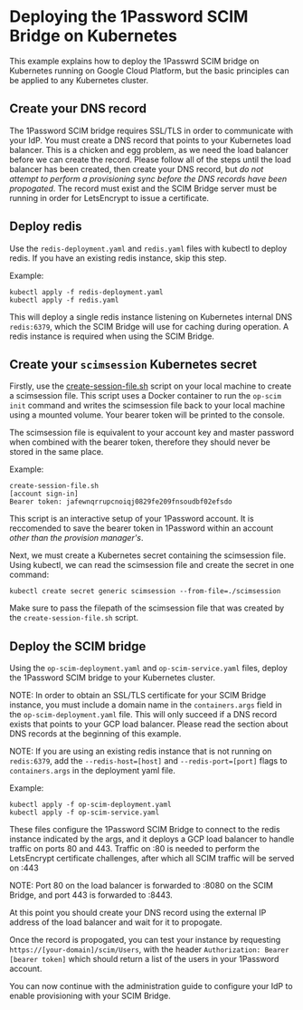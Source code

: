 # Deploying the 1Password SCIM Bridge on Kubernetes

This example explains how to deploy the 1Passwrd SCIM bridge on Kubernetes running on Google Cloud Platform, but the basic principles can be applied to any Kubernetes cluster.

## Create your DNS record

The 1Password SCIM bridge requires SSL/TLS in order to communicate with your IdP. You must create a DNS record that points to your Kubernetes load balancer. This is a chicken and egg problem, as we need the load balancer before we can create the record. Please follow all of the steps until the load balancer has been created, then create your DNS record, but _do not attempt to perform a provisioning sync before the DNS records have been propogated_. The record must exist and the SCIM Bridge server must be running in order for LetsEncrypt to issue a certificate.

## Deploy redis

Use the `redis-deployment.yaml` and `redis.yaml` files with kubectl to deploy redis. If you have an existing redis instance, skip this step.

Example:
```
kubectl apply -f redis-deployment.yaml
kubectl apply -f redis.yaml
```

This will deploy a single redis instance listening on Kubernetes internal DNS `redis:6379`, which the SCIM Bridge will use for caching during operation. A redis instance is required when using the SCIM Bridge.

## Create your `scimsession` Kubernetes secret

Firstly, use the [create-session-file.sh](https://github.com/1Password/scim-examples/tree/master/session) script on your local machine to create a scimsession file. This script uses a Docker container to run the `op-scim init` command and writes the scimsession file back to your local machine using a mounted volume. Your bearer token will be printed to the console. 

The scimsession file is equivalent to your account key and master password when combined with the bearer token, therefore they should never be stored in the same place.

Example:
```
create-session-file.sh
[account sign-in]
Bearer token: jafewnqrrupcnoiqj0829fe209fnsoudbf02efsdo
```
This script is an interactive setup of your 1Password account. It is reccomended to save the bearer token in 1Password within an account _other than the provision manager's_.

Next, we must create a Kubernetes secret containing the scimsession file. Using kubectl, we can read the scimsession file and create the secret in one command:
```
kubectl create secret generic scimsession --from-file=./scimsession
```
Make sure to pass the filepath of the scimsession file that was created by the `create-session-file.sh` script.

## Deploy the SCIM bridge

Using the `op-scim-deployment.yaml` and `op-scim-service.yaml` files, deploy the 1Password SCIM bridge to your Kubernetes cluster.

NOTE: In order to obtain an SSL/TLS certificate for your SCIM Bridge instance, you must include a domain name in the `containers.args` field in the `op-scim-deployment.yaml` file. This will only succeed if a DNS record exists that points to your GCP load balancer. Please read the section about DNS records at the beginning of this example.

NOTE: If you are using an existing redis instance that is not running on `redis:6379`, add the `--redis-host=[host]` and `--redis-port=[port]` flags to `containers.args` in the deployment yaml file.

Example:
```
kubectl apply -f op-scim-deployment.yaml
kubectl apply -f op-scim-service.yaml
```

These files configure the 1Password SCIM Bridge to connect to the redis instance indicated by the args, and it deploys a GCP load balancer to handle traffic on ports 80 and 443. Traffic on :80 is needed to perform the LetsEncrypt certificate challenges, after which all SCIM traffic will be served on :443

NOTE: Port 80 on the load balancer is forwarded to :8080 on the SCIM Bridge, and port 443 is forwarded to :8443.

At this point you should create your DNS record using the external IP address of the load balancer and wait for it to propogate.

Once the record is propogated, you can test your instance by requesting `https://[your-domain]/scim/Users`, with the header `Authorization: Bearer [bearer token]` which should return a list of the users in your 1Password account.

You can now continue with the administration guide to configure your IdP to enable provisioning with your SCIM Bridge.

